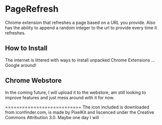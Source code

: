 PageRefresh
===========================
Chrome extension that refreshes a page based on a URL you provide. 
Also has the ability to append a random integer to the url to provide
every time it refreshes.

How to Install
----------------------------
The internet is littered with ways to install unpacked Chrome 
Extensions ... Google around!

Chrome Webstore
----------------------------
In the coming future, I will upload it to the webstore, am still looking to 
improve features and just mess around with it for now. 

===========================
The icon included is downloaded from iconfinder.com, is made by 
PixelKit and liscenced under the Creative Commons Attribution 3.0.
Maybe one day I will 